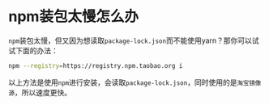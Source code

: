 # npm装包太慢怎么办
`npm`装包太慢，但又因为想读取`package-lock.json`而不能使用yarn？那你可以试试下面的办法：

```bash
npm --registry=https://registry.npm.taobao.org i
```

以上方法是使用`npm`进行安装，会读取`package-lock.json`，同时使用的是`淘宝镜像源`，所以速度更快。
